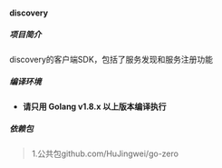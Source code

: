#### discovery

##### 项目简介

discovery的客户端SDK，包括了服务发现和服务注册功能

##### 编译环境

- **请只用 Golang v1.8.x 以上版本编译执行**

##### 依赖包

> 1.公共包github.com/HuJingwei/go-zero
